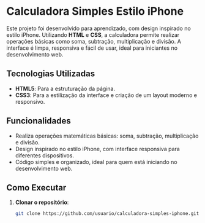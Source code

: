 # Calculadora Simples Estilo iPhone

Este projeto foi desenvolvido para aprendizado, com design inspirado no estilo iPhone. Utilizando **HTML** e **CSS**, a calculadora permite realizar operações básicas como soma, subtração, multiplicação e divisão. A interface é limpa, responsiva e fácil de usar, ideal para iniciantes no desenvolvimento web.

## Tecnologias Utilizadas

- **HTML5**: Para a estruturação da página.
- **CSS3**: Para a estilização da interface e criação de um layout moderno e responsivo.

## Funcionalidades

- Realiza operações matemáticas básicas: soma, subtração, multiplicação e divisão.
- Design inspirado no estilo iPhone, com interface responsiva para diferentes dispositivos.
- Código simples e organizado, ideal para quem está iniciando no desenvolvimento web.

## Como Executar

1. **Clonar o repositório**:
   ```bash
   git clone https://github.com/usuario/calculadora-simples-iphone.git


